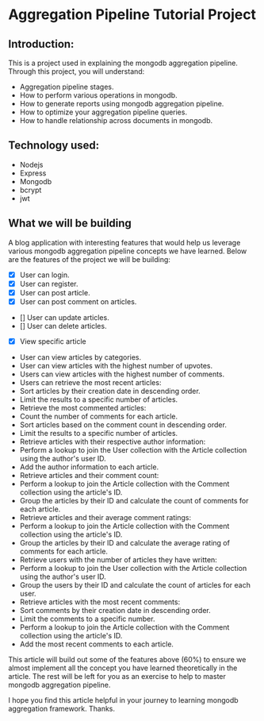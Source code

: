 # Aggregation Pipeline Tutorial Project

## Introduction:
This is a project used in explaining the mongodb aggregation pipeline. Through this project, you will understand:
 - Aggregation pipeline stages.
 - How to perform various operations in mongodb.
 - How to generate reports using mongodb aggregation pipeline.
 - How to optimize your aggregation pipeline queries.
 - How to handle relationship across documents in mongodb.

## Technology used:
 - Nodejs 
 - Express
 - Mongodb
 - bcrypt 
 - jwt

## What we will be building
A blog application with interesting features that would help us leverage various mongodb aggregation pipeline concepts we have learned. Below are the features of the project we will be building:
  - [x] User can login.
  - [x] User can register.
  - [x] User can post article.
  - [x] User can post comment on articles.
  - []  User can update articles.
  - [] User can delete articles.
  - [x] View specific article
  - User can view articles by categories.
  - User can view articles with the highest number of upvotes.
  - Users can view articles with the highest number of comments.
  - Users can retrieve the most recent articles:
  - Sort articles by their creation date in descending order.
  - Limit the results to a specific number of articles.
  - Retrieve the most commented articles:
  - Count the number of comments for each article.
  - Sort articles based on the comment count in descending order.
  - Limit the results to a specific number of articles.
  - Retrieve articles with their respective author information:
  - Perform a lookup to join the User collection with the Article collection using the author's user ID.
  - Add the author information to each article.
  - Retrieve articles and their comment count:
  - Perform a lookup to join the Article collection with the Comment collection using the article's ID.
  - Group the articles by their ID and calculate the count of comments for each article.
  - Retrieve articles and their average comment ratings:
  - Perform a lookup to join the Article collection with the Comment collection using the article's ID.
  - Group the articles by their ID and calculate the average rating of comments for each article.
  - Retrieve users with the number of articles they have written:
  - Perform a lookup to join the User collection with the Article collection using the author's user ID.
  - Group the users by their ID and calculate the count of articles for each user.
  - Retrieve articles with the most recent comments:
  - Sort comments by their creation date in descending order.
  - Limit the comments to a specific number.
  - Perform a lookup to join the Article collection with the Comment collection using the article's ID.
  - Add the most recent comments to each article.

This article will build out some of the features above (60%) to ensure we almost implement all the concept you have learned theoretically in the article. The rest will be left for you as an exercise to help to master mongodb aggregation pipeline.

I hope you find this article helpful in your journey to learning mongodb aggregation framework.
Thanks.